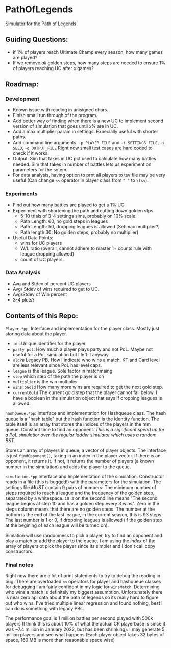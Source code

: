 # PathOfLegends
Simulator for the Path of Legends

## Guiding Questions: 

- If 1% of players reach Ultimate Champ every season, how many games are played?
- If we remove *all* golden steps, how many steps are needed to ensure 1% of players reaching UC after *x* games?

## Roadmap:
 
### Development
 
 - Known issue with reading in unisigned chars. 
 - Finish small run through of the program. 
 - Add better way of finding when there is a new UC to implement second version of simulation that goes until $x\%$ are in UC. 
 - Add a max multiplier param in settings. Expecially useful with shorter paths. 
- Add command line arguments. `-p PLAYER_FILE` and `-i SETTINGS_FILE`, `-s SEED`, `-o OUTPUT_FILE` Right now small test cases are hard coded to check if it works. 
- Output: Sim that takes in UC pct used to calculate how many battles needed. Sim that takes in number of battles lets us experiment on parameters for the sytem. 
- For data analysis, having option to prnt all players to tsv file may be very useful (Can change `<<` operator in player class from `" "` to `\tsv`). 

### Experiments
- Find out how many battles are played to get a 1% UC
- Experiment with shortening the path and cutting down golden stps
	- 5-10 trials of 3-4 settings sims, probably on 10% scale: 
	- Path Length: 60,  no gold steps in leagues
	- Path Length: 50, dropping leagues is allowed (Set max multiplier?)
	-  Path length 30: No golden steps, probably no multiplier)
- Useful Data Points: 
	- wins for UC players
	- W/L ratio (overall, cannot adhere to master 1+ counts rule with league dropping allowed)
	- count of UC players. 

### Data Analysis

- Avg and Stdev of percent UC players
- Avg/ Stdev of wins required to get to UC. 
- Avg/Stdev of Win percent
- 3-4 plots?

## Contents of this Repo: 

`Player.*pp`: Interface and implementation for the player class.  Mostly just storing data about the player. 

- `id` : Unique identifier for the player 
- `party pct`: How much a player plays party and not PoL. Maybe not useful for a PoL simulation but I left it anyway. 
- `oldPB` Legacy PB. How I indicate who wins a match. KT and Card level are less relevant since PoL has level caps. 
- `league` is the league. Sole factor in matchmaing
- `step` which step of the path the player is on
- `multiplier` is the win multiplier
- `winsToGold` How many more wins are required to get the next gold step. 
- `currentGold` The current gold step that the player cannot fall below. I have a boolean in the simulation object that says if dropping leagues is allowed. 

`hashQueue.*pp`: Interface and implementation for Hashqueue class. The hash queue is a "hash table" but the hash function is the identity function. The table itself is an array that stores the indices of the players in the mm queue. Constant time to find an opponent.  *This is a significant speed up for a PoL simulatior over the regular ladder simulator which uses a random BST*.

Stores an array of players in queue, a vector of player objects. The interface is just `findOpponent()`, taking in an index in the player vector. If there is an opponent, it returns it. If not, it returns the number of players (a known number in the simulation) and adds the player to the queue. 

`simulation.*pp` Interface and Implementation of the simulation. Constructor reads in a file (this is bugged!) with the parameters for the simulation. The settings file _MUST_ contain 9 pairs of numbers: The minimum number of steps required to reach a league and the frequency of the golden step, separated by a whitespace. `10 3` on the second line means "The second league begins at step 10 and has a golden step every 3 wins". Zero in the steps column means that there are no golden steps.  The number at the bottom is the end of the last league, in the current season, this is 93 steps. The last number is 1 or 0, if dropping leagues is allowed (if the golden step at the begining of each league will be turned on). 

Simlation will use randomness to pick a player, try to find an opponent and play a match or add the player to the queue. I am using the *index* of the array of players ot pick the player since its simpler and I don't call copy constructors. 

### Final notes

Right now there are a lot of print statements to try to debug the reading in bug. There are overloaded `<<` operators for player and hashqueue classes for debugging I am fairly confident in my logic for `winsMatch`. Determining who wins a match is definitely my biggest assumption. Unfortunately there is near zero api data about the path of legends so its really hard to figure out who wins. I've tried multiple linear regression and found nothing, best I can do is something with legacy PBs. 

The performance goal is 1 million battles per second played with 500k players (I think this is about 10% of what the actual CR playerbase is since it was ~7.4 million in January 2022, but has been shrinking). I may generate 5 million players and see what happens (Each player object takes 32 bytes of space, 160 MB is more than reasonable space wise)
